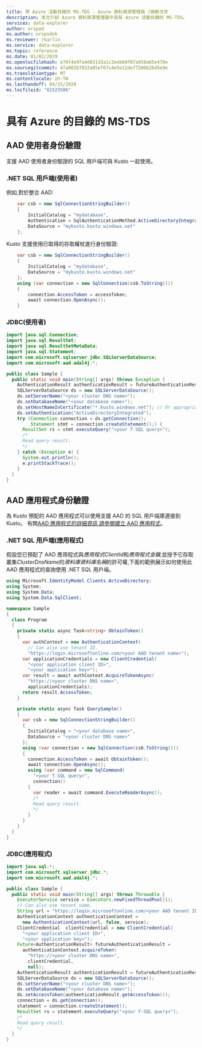 ```yaml
---
title: 帶 Azure 活動目錄的 MS-TDS - Azure 資料資源管理員 |微軟文件
description: 本文介紹 Azure 資料資源管理器中具有 Azure 活動目錄的 MS-TDS。
services: data-explorer
author: orspod
ms.author: orspodek
ms.reviewer: rkarlin
ms.service: data-explorer
ms.topic: reference
ms.date: 01/02/2019
ms.openlocfilehash: e70f4e9fa4d831d3a1c2eeb60f07a959a65e478e
ms.sourcegitcommit: 47a002b7032a05ef67c4e5e12de7720062645e9e
ms.translationtype: MT
ms.contentlocale: zh-TW
ms.lasthandoff: 04/15/2020
ms.locfileid: "81523506"
---
```

# <a name="ms-tds-with-azure-active-directory"></a>具有 Azure 的目錄的 MS-TDS

## <a name="aad-user-authentication"></a>AAD 使用者身份驗證

支援 AAD 使用者身份驗證的 SQL 用戶端可與 Kusto 一起使用。

### <a name="net-sql-client-user"></a>.NET SQL 用戶端(使用者)

例如,對於整合 AAD:
```csharp
    var csb = new SqlConnectionStringBuilder()
    {
        InitialCatalog = "mydatabase",
        Authentication = SqlAuthenticationMethod.ActiveDirectoryIntegrated,
        DataSource = "mykusto.kusto.windows.net"
    };
```

Kusto 支援使用已取得的存取權杖進行身份驗證:
```csharp
    var csb = new SqlConnectionStringBuilder()
    {
        InitialCatalog = "mydatabase",
        DataSource = "mykusto.kusto.windows.net"
    };
    using (var connection = new SqlConnection(csb.ToString()))
    {
        connection.AccessToken = accessToken;
        await connection.OpenAsync();
    }
```

### <a name="jdbc-user"></a>JDBC(使用者)

```java
import java.sql.Connection;
import java.sql.ResultSet;
import java.sql.ResultSetMetaData;
import java.sql.Statement;
import com.microsoft.sqlserver.jdbc.SQLServerDataSource;
import com.microsoft.aad.adal4j.*;

public class Sample {
  public static void main(String[] args) throws Exception {
    AuthenticationResult authenticationResult = futureAuthenticationResult.get();
    SQLServerDataSource ds = new SQLServerDataSource();
    ds.setServerName("<your cluster DNS name>");
    ds.setDatabaseName("<your database name>");
    ds.setHostNameInCertificate("*.kusto.windows.net"); // Or appropriate regional domain.
    ds.setAuthentication("ActiveDirectoryIntegrated");
    try (Connection connection = ds.getConnection(); 
         Statement stmt = connection.createStatement();) {
      ResultSet rs = stmt.executeQuery("<your T-SQL query>");
      /* 
      Read query result. 
      */
    } catch (Exception e) {
      System.out.println();
      e.printStackTrace();
    }
  }
}
```

## <a name="aad-application-authentication"></a>AAD 應用程式身份驗證

為 Kusto 預配的 AAD 應用程式可以使用支援 AAD 的 SQL 用戶端庫連接到 Kusto。 有關[AAD 應用程式的詳細資訊,請參閱建立 AAD 應用程式](../../management/access-control/how-to-provision-aad-app.md)。

### <a name="net-sql-client-application"></a>.NET SQL 用戶端(應用程式)

假設您已預配了 AAD 應用程式與*應用程式ClientId*和*應用程式金鑰*,並授予它存取叢集*ClusterDnsName*的*資料庫資料庫名稱*的許可權,下面的範例展示如何使用此 AAD 應用程式的查詢使用 .NET SQL 用戶端。

```csharp
using Microsoft.IdentityModel.Clients.ActiveDirectory;
using System;
using System.Data;
using System.Data.SqlClient;

namespace Sample
{
  class Program
  {
    private static async Task<string> ObtainToken()
    {
      var authContext = new AuthenticationContext(
        // Can also use tenant ID.
        "https://login.microsoftonline.com/<your AAD tenant name>");
      var applicationCredentials = new ClientCredential(
        "<your application client ID>", 
        "<your application key>");
      var result = await authContext.AcquireTokenAsync(
        "https://<your cluster DNS name>", 
        applicationCredentials);
      return result.AccessToken;
    }

    private static async Task QuerySample()
    {
      var csb = new SqlConnectionStringBuilder()
      {
        InitialCatalog = "<your database name>",
        DataSource = "<your cluster DNS name>"
      };
      using (var connection = new SqlConnection(csb.ToString()))
      {
        connection.AccessToken = await ObtainToken();
        await connection.OpenAsync();
        using (var command = new SqlCommand(
          "<your T-SQL query>", 
          connection))
        {
          var reader = await command.ExecuteReaderAsync();
          /*
          Read query result.
          */
        }
      }
    }
  }
}
```

### <a name="jdbc-application"></a>JDBC(應用程式)

```java
import java.sql.*;
import com.microsoft.sqlserver.jdbc.*;
import com.microsoft.aad.adal4j.*;

public class Sample {
  public static void main(String[] args) throws Throwable {
    ExecutorService service = Executors.newFixedThreadPool(1);
    // Can also use tenant name.
    String url = "https://login.microsoftonline.com/<your AAD tenant ID>"; 
    AuthenticationContext authenticationContext = 
      new AuthenticationContext(url, false, service);
    ClientCredential  clientCredential = new ClientCredential(
      "<your application client ID>", 
      "<your application key>");
    Future<AuthenticationResult> futureAuthenticationResult = 
      authenticationContext.acquireToken(
        "https://<your cluster DNS name>", 
        clientCredential, 
        null);
    AuthenticationResult authenticationResult = futureAuthenticationResult.get();
    SQLServerDataSource ds = new SQLServerDataSource();
    ds.setServerName("<your cluster DNS name>");
    ds.setDatabaseName("<your database name>");
    ds.setAccessToken(authenticationResult.getAccessToken());
    connection = ds.getConnection();
    statement = connection.createStatement();
    ResultSet rs = statement.executeQuery("<your T-SQL query>");
    /*
    Read query result.
    */
  }
}
```